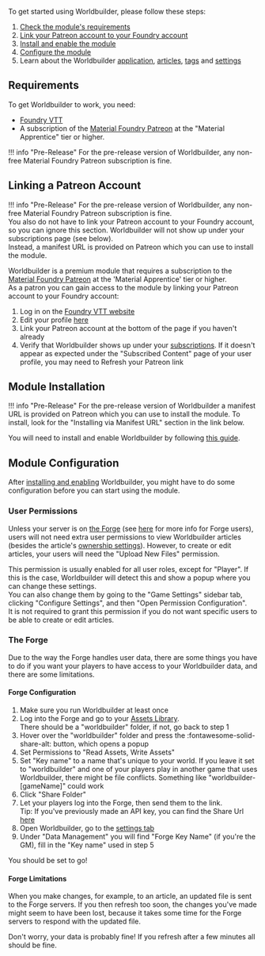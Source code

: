 To get started using Worldbuilder, please follow these steps:

1. [Check the module's requirements](#requirements)
2. [Link your Patreon account to your Foundry account](#linking-a-patreon-account)
3. [Install and enable the module](#module-installation)
4. [Configure the module](#module-configuration)
5. Learn about the Worldbuilder [application](./mainApplication/mainApplication.md), [articles](./articles/articles.md), [tags](./tags.md) and [settings](./settings.md)

## Requirements
To get Worldbuilder to work, you need:

* [Foundry VTT](https://foundryvtt.com/)
* A subscription of the [Material Foundry Patreon](https://www.patreon.com/materialfoundry) at the "Material Apprentice" tier or higher.

!!! info "Pre-Release"
    For the pre-release version of Worldbuilder, any non-free Material Foundry Patreon subscription is fine.

## Linking a Patreon Account
!!! info "Pre-Release"
    For the pre-release version of Worldbuilder, any non-free Material Foundry Patreon subscription is fine.<br>
    You also do not have to link your Patreon account to your Foundry account, so you can ignore this section. Worldbuilder will not show up under your subscriptions page (see below).<br>
    Instead, a manifest URL is provided on Patreon which you can use to install the module.

Worldbuilder is a premium module that requires a subscription to the [Material Foundry Patreon](https://www.patreon.com/materialfoundry) at the 'Material Apprentice' tier or higher.<br>
As a patron you can gain access to the module by linking your Patreon account to your Foundry account:

1. Log in on the [Foundry VTT website](https://foundryvtt.com/)
2. Edit your profile [here](https://foundryvtt.com/me/edit)
3. Link your Patreon account at the bottom of the page if you haven't already
4. Verify that Worldbuilder shows up under your [subscriptions](https://foundryvtt.com/me/subscriptions). If it doesn't appear as expected under the "Subscribed Content" page of your user profile, you may need to Refresh your Patreon link

## Module Installation
!!! info "Pre-Release"
    For the pre-release version of Worldbuilder a manifest URL is provided on Patreon which you can use to install the module. To install, look for the "Installing via Manifest URL" section in the link below.

You will need to install and enable Worldbuilder by following [this guide](https://foundryvtt.com/article/modules/).

## Module Configuration
After [installing and enabling](#module-installation) Worldbuilder, you might have to do some configuration before you can start using the module.

### User Permissions
Unless your server is on [the Forge](https://forge-vtt.com/) (see [here](#the-forge) for more info for Forge users), users will not need extra user permissions to view Worldbuilder articles (besides the article's [ownership settings](./articles/articles.md#ownership)). However, to create or edit articles, your users will need the "Upload New Files" permission. 

This permission is usually enabled for all user roles, except for "Player". If this is the case, Worldbuilder will detect this and show a popup where you can change these settings.<br>
You can also change them by going to the "Game Settings" sidebar tab, clicking "Configure Settings", and then "Open Permission Configuration".<br>
It is not required to grant this permission if you do not want specific users to be able to create or edit articles.

### The Forge
Due to the way the Forge handles user data, there are some things you have to do if you want your players to have access to your Worldbuilder data, and there are some limitations.

#### Forge Configuration
1. Make sure you run Worldbuilder at least once
2. Log into the Forge and go to your [Assets Library](https://forge-vtt.com/assets/browse).<br>There should be a "worldbuilder" folder, if not, go back to step 1
3. Hover over the "worldbuilder" folder and press the :fontawesome-solid-share-alt: button, which opens a popup
4. Set Permissions to "Read Assets, Write Assets"
5. Set "Key name" to a name that's unique to your world. If you leave it set to "worldbuilder" and one of your players play in another game that uses Worldbuilder, there might be file conflicts. Something like "worldbuilder-[gameName]" could work
6. Click "Share Folder"
7. Let your players log into the Forge, then send them to the link.<br>Tip: If you've previously made an API key, you can find the Share Url [here](https://forge-vtt.com/account#api)
8. Open Worldbuilder, go to the [settings tab](./settings.md)
9. Under "Data Management" you will find "Forge Key Name" (if you're the GM), fill in the "Key name" used in step 5

You should be set to go!

#### Forge Limitations
When you make changes, for example, to an article, an updated file is sent to the Forge servers. If you then refresh too soon, the changes you've made might seem to have been lost, because it takes some time for the Forge servers to respond with the updated file.

Don't worry, your data is probably fine! If you refresh after a few minutes all should be fine.
